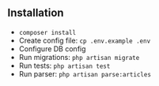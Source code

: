 ## Installation

- ```composer install```
- Create config file: ```cp .env.example .env```
- Configure DB config
- Run migrations: ```php artisan migrate```
- Run tests: ```php artisan test```
- Run parser: ```php artisan parse:articles```
